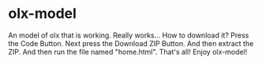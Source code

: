 # olx-model
An model of olx that is working.
Really works...
How to download it?
Press the Code Button.
Next press the Download ZIP Button.
And then extract the ZIP.
And then run the file named "home.html".
That's all!
Enjoy olx-model!
